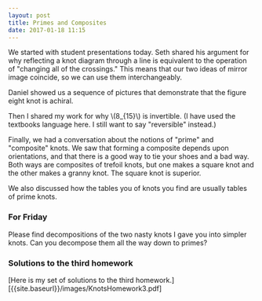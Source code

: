 ```yaml
---
layout: post
title: Primes and Composites
date: 2017-01-18 11:15
---
```


We started with student presentations today. Seth shared his argument for why
reflecting a knot diagram through a line is equivalent to the operation of
"changing all of the crossings." This means that our two ideas of mirror image
coincide, so we can use them interchangeably.

Daniel showed us a sequence of pictures that demonstrate that the figure eight
knot is achiral.

Then I shared my work for why <span>\\(8_{15}\\)</span> is invertible. (I have
  used the textbooks language here. I still want to say "reversible" instead.)

Finally, we had a conversation about the notions of "prime" and "composite"
knots. We saw that forming a composite depends upon orientations, and that
there is a good way to tie your shoes and a bad way. Both ways are composites
of trefoil knots, but one makes a square knot and the other makes a granny knot.
The square knot is superior.

We also discussed how the tables you of knots you find are usually tables of
prime knots.

### For Friday

Please find decompositions of the two nasty knots I gave you into simpler knots.
Can you decompose them all the way down to primes?

### Solutions to the third homework

[Here is my set of solutions to the third homework.][{{site.baseurl}}/images/KnotsHomework3.pdf]
